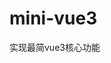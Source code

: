 # mini-vue3
实现最简vue3核心功能



[diff算法解析]: https://github.com/gdh51/LearnVueCode/blob/master/Vue3/LifeCycle(%E7%94%9F%E5%91%BD%E5%91%A8%E6%9C%9F)/Diff%E6%9B%B4%E6%96%B0%E7%AE%97%E6%B3%95/README.md
[diff算法图解]: https://github.com/Mandy-cen/blog/blob/main/vue3/Vue3%20diff%E7%AE%97%E6%B3%95%E5%9B%BE%E8%A7%A3%E5%88%86%E6%9E%90/vue3%20diff%E7%AE%97%E6%B3%95%E8%A7%A3%E6%9E%90.md
[diff核心]: https://github.com/amebyte/vue-diff/blob/main/vue-diff.js
[vue核心解析]: https://github.com/lazyChan297/blog/tree/main/docs/analysis

[参考]: https://github.com/XUBXUE/mini-vue

